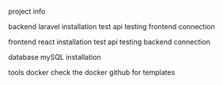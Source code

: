 project info 

backend
    laravel
    installation
    test api
    testing frontend connection

frontend
    react
    installation
    test api
    testing backend connection

database
    mySQL
    installation

tools
    docker
    check the docker github for templates


